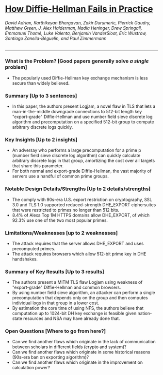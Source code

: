 # [How Diffie-Hellman Fails in Practice](https://weakdh.org/imperfect-forward-secrecy-ccs15.pdf)

###### David Adrian, Karthikeyan Bhargavan, Zakir Durumeric, Pierrick Gaudry, Matthew Green, J. Alex Halderman, Nadia Heninger, Drew Springall, Emmanuel Thomé, Luke Valenta, Benjamin VanderSloot, Eric Wustrow, Santiago Zanella-Béguelin, and Paul Zimmermann

---

### What is the Problem? [Good papers generally solve *a single* problem]

* The popularly used Diffie-Hellman key exchange mechanism is less secure than widely believed.

### Summary [Up to 3 sentences]

* In this paper, the authors present Logjam, a novel flaw in TLS that lets a man-in-the-middle downgrade connections to 512-bit length key "export-grade" Diffie-Hellman and use number field sieve discrete log algorithm and precomputation on a specified 512-bit group to compute arbitrary discrete logs quickly.

### Key Insights [Up to 2 insights]

* An adversay who performs a large precomputation for a prime p (number field sieve discrete log algorithm) can quickly calculate arbitrary discrete logs in that group, amortizing the cost over all targets that share this parameter.
* For both normal and export-grade Diffie-Hellman, the vast majority of servers use a handful of common prime groups.

### Notable Design Details/Strengths [Up to 2 details/strengths]

* The comply with 90s-era U.S. export restriction on cryptography, SSL 3.0 and TLS 1.0 supported reduced-strength DHE_EXPORT ciphersuites that were restricted to primes no longer than 512 bits.
* 8.4% of Alexa Top 1M HTTPS domains allow DHE_EXPORT, of which 92.3% use one of the two most popular primes. 

### Limitations/Weaknesses [up to 2 weaknesses]

* The attack requires that the server allows DHE_EXPORT and uses precomputed primes.
* The attack requires browsers which allow 512-bit prime key in DHE handshakes.

### Summary of Key Results [Up to 3 results]

* The authors present a MITM TLS flaw Logjam using weakness of "export-grade" Diffie-Hellman and common browsers.
* By using number field sieve algorithm, an attacker can perform a single precomputation that depends only on the group and then computes individual logs in that group in a lower cost.
* By estimation the core time of using NFS, the authors believe that computation up to 1024-bit DH key exchange is feasible given nation-state resources and NSA may have already done that.

### Open Questions [Where to go from here?]

* Can we find another flaws which originate in the lack of communication between scholars in different fields (crypto and system)?
*  Can we find another flaws which originate in some historical reasons (90s-era ban on exporting algorithm)?
*  Can we find another flaws which originate in the improvement on calculation power?